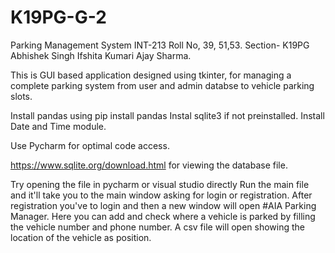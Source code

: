 # K19PG-G-2
Parking Management System  INT-213 Roll No, 39, 51,53.     Section- K19PG    Abhishek Singh   Ifshita Kumari   Ajay Sharma.


This is GUI based application designed using tkinter, for managing a complete parking system from user and admin databse to vehicle parking slots.

Install pandas using pip install pandas
Instal sqlite3 if not preinstalled.
Install Date and Time module.

Use Pycharm for optimal code access.

https://www.sqlite.org/download.html    for viewing the database file.

Try opening the file in pycharm or visual studio directly 
Run the main file and it'll take you to the main window asking for login or registration. 
After registration you've to login and then a new window will open #AIA Parking Manager. 
Here you can add and check where a vehicle is parked by filling the vehicle number and phone number. 
A csv file will open showing the location of the vehicle as position.

